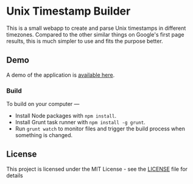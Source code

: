 # Unix Timestamp Builder

This is a small webapp to create and parse Unix timestamps in different timezones. Compared to the other similar things on Google's first page results, this is much simpler to use and fits the purpose better.

## Demo

A demo of the application is [available here](https://stuff.shubhamjain.co/unix-timestamp-builder/).

### Build

To build on your computer —

 * Install Node packages with `npm install`.
 * Install Grunt task runner with `npm install -g grunt`.
 * Run `grunt watch` to monitor files and trigger the build process when something is changed.

## License

This project is licensed under the MIT License - see the [LICENSE](LICENSE) file for details
